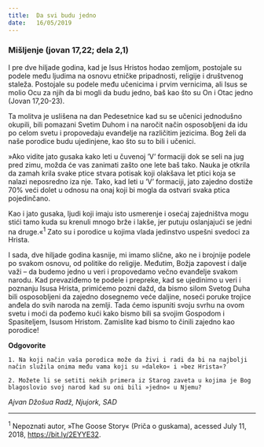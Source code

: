 ```yaml
---
title:  Da svi budu jedno
date:   16/05/2019
---
```


### Mišljenje (jovan 17,22; dela 2,1)

I pre dve hiljade godina, kad je Isus Hristos hodao zemljom, postojale su podele među ljudima na osnovu etničke pripadnosti, religije i društvenog staleža. Postojale su podele među učenicima i prvim vernicima, ali Isus se molio Ocu za njih da bi mogli da budu jedno, baš kao što su On i Otac jedno (Jovan 17,20-23).

Ta molitva je uslišena na dan Pedesetnice kad su se učenici jednodušno okupili, bili pomazani Svetim Duhom i na naročit način osposobljeni da idu po celom svetu i propovedaju evanđelje na različitim jezicima. Bog želi da naše porodice budu ujedinjene, kao što su to bili i učenici.

»Ako vidite jato gusaka kako leti u čuvenoj ’V’ formaciji dok se seli na jug pred zimu, možda će vas zanimati zašto one lete baš tako. Nauka je otkrila da zamah krila svake ptice stvara potisak koji olakšava let ptici koja se nalazi neposredno iza nje. Tako, kad leti u ’V’ formaciji, jato zajedno dostiže 70% veći dolet u odnosu na onaj koji bi mogla da ostvari svaka ptica pojedinčano.

Kao i jato gusaka, ljudi koji imaju isto usmerenje i osećaj zajedništva mogu stići tamo kuda su krenuli mnogo brže i lakše, jer putuju oslanjajući se jedni na druge.«<sup>1</sup> Zato su i porodice u kojima vlada jedinstvo uspešni svedoci za Hrista.

I sada, dve hiljade godina kasnije, mi imamo slične, ako ne i brojnije podele po svakom osnovu, od politike do religije. Međutim, Božja zapovest i dalje važi – da budemo jedno u veri i propovedamo večno evanđelje svakom narodu. Kad prevaziđemo te podele i prepreke, kad se ujedinimo u veri i poznanju Isusa Hrista, primićemo pozni dažd, da bismo silom Svetog Duha bili osposobljeni da zajedno dosegnemo veće daljine, noseći poruke trojice anđela do svih naroda na zemlji. Tada ćemo ispuniti svoju svrhu na ovom svetu i moći da pođemo kući kako bismo bili sa svojim Gospodom i Spasiteljem, Isusom Hristom. Zamislite kad bismo to činili zajedno kao porodice!

**Odgovorite**

`1.	Na koji način vaša porodica može da živi i radi da bi na najbolji način služila onima među vama koji su »daleko« i »bez Hrista«?`

`2.	Možete li se setiti nekih primera iz Starog zaveta u kojima je Bog blagoslovio svoj narod kad su oni bili »jedno« u Njemu?`

*Ajvan Džošua Radž, Njujork, SAD*

______________

<sup>1</sup>	Nepoznati autor, »The Goose Story« (Priča o guskama), acessed July 11, 2018, https://bit.ly/2EYYE32.
